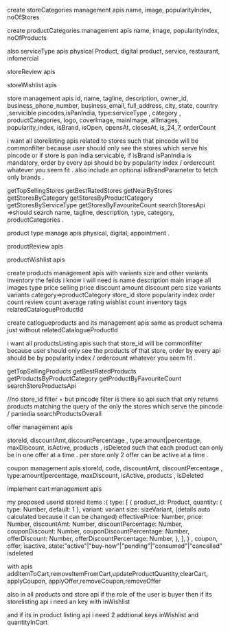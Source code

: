 create storeCategories management apis
name, image, popularityIndex, noOfStores

create productCategories management apis
name, image, popularityIndex, noOfProducts

also serviceType apis
physical Product, digital product, service, restaurant, infomercial

storeReview apis

storeWishlist apis

store management apis
id, name, tagline, description, owner_id, business_phone_number, business_email, full_address, city, state, country ,servicible pincodes,isPanIndia, type:serviceType , category , productCategories, logo, coverImage, mainImage, allImages, popularity_index, isBrand, isOpen, opensAt, closesAt, is_24_7, orderCount

i want all storelisting apis related to stores such that pincode will be commonfilter because user should only see the stores which serve his pincode or if store is pan india servicable, if isBrand isPanIndia is mandatory, order by every api should be by popularity index / ordercount whatever you seem fit . also include an optional isBrandParameter to fetch only brands .

getTopSellingStores
getBestRatedStores
getNearByStores
getStoresByCategory
getStoresByProductCategory
getStoresByServiceType
getStoresByFavouriteCount
searchStoresApi =>should search name, tagline, description, type, category, productCategories .

product type manage apis
physical, digital, appointment .

productReview apis

productWishlist apis

create products management apis
with variants size and other variants inventory
the feilds i know i will need is
name
description
main image
all images
type
price
selling price
discount amount
discount perc
size variants
variants
category=>productCategory
store_id
store
popularity index
order count
review count
average rating
wishlist count
inventory
tags
relatedCatalogueProductId

create catlogueproducts and its management apis
same as product schema just without relatedCatalogueProductId

i want all productsListing apis such that store_id will be commonfilter because user should only see the products of that store, order by every api should be by popularity index / ordercount whatever you seem fit .

getTopSellingProducts
getBestRatedProducts
getProductsByProductCategory
getProductByFavouriteCount
searchStoreProductsApi

//no store_id filter + but pincode filter is there so api such that only returns products matching the query of the only the stores which serve the pincode / panindia
searchProductsOverall

offer management apis

storeId, discountAmt,discountPercentage , type:amount|percentage, maxDiscount, isActive, products , isDeleted
such that each product can only be in one offer at a time .
per store only 2 offer can be active at a time .

coupon management apis
storeId, code, discountAmt, discountPercentage , type:amount|percentage, maxDiscount, isActive, products , isDeleted

implement cart management apis

my proposed
userid
storeid
items :{
type: [
{
product_id: Product,
quantity: { type: Number, default: 1 },
variant: variant
size: sizeVariant,
(details auto calculated because it can be changed)
effectivePrice: Number,
price: Number,
discountAmt: Number,
discountPercentage: Number,
couponDiscount: Number,
couponDiscountPercentage: Number,
offerDiscount: Number,
offerDiscountPercentage: Number,
},
],
}
,
coupon,
offer,
isactive,
state:"active"|"buy-now"|"pending"|"consumed"|"cancelled"
isdeleted

with apis addItemToCart,removeItemFromCart,updateProductQuantity,clearCart, applyCoupon, applyOffer,removeCoupon,removeOffer

also in all products and store api if the role of the user is buyer
then if its storelisting api i need an key with inWishlist

and if its in product listing api
i need 2 addtional keys inWishlist and quantityInCart
